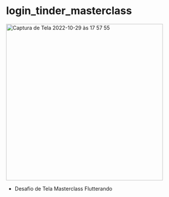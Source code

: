# login_tinder_masterclass

<img width="427" alt="Captura de Tela 2022-10-29 às 17 57 55" src="https://user-images.githubusercontent.com/99218997/198852056-3a771442-b9f7-490e-b86e-4f5ca3645607.png">

- Desafio de Tela Masterclass Flutterando
